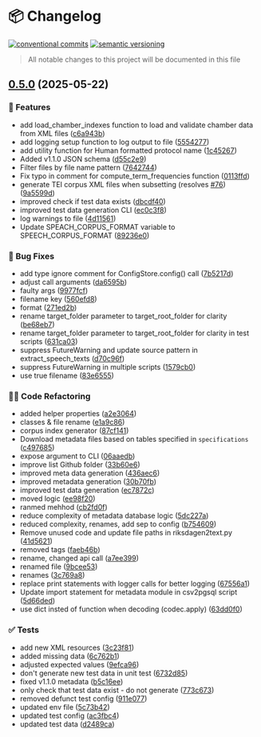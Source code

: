 # 📦 Changelog 
[![conventional commits](https://img.shields.io/badge/conventional%20commits-1.0.0-yellow.svg)](https://conventionalcommits.org)
[![semantic versioning](https://img.shields.io/badge/semantic%20versioning-2.0.0-green.svg)](https://semver.org)
> All notable changes to this project will be documented in this file


## [0.5.0](https://github.com/welfare-state-analytics/pyriksprot/compare/v0.4.6...v0.5.0) (2025-05-22)

### 🍕 Features

* add load_chamber_indexes function to load and validate chamber data from XML files ([c6a943b](https://github.com/welfare-state-analytics/pyriksprot/commit/c6a943bf5e34c833e27f3b23339c513b9c1f6168))
* add logging setup function to log output to file ([5554277](https://github.com/welfare-state-analytics/pyriksprot/commit/5554277685ba4dcc56aba85b16b2a6a1083c6c93))
* add utility function for Human formatted protocol name ([1c45267](https://github.com/welfare-state-analytics/pyriksprot/commit/1c45267f8951734b9778cb37fb704150214e2e6d))
* Added v1.1.0  JSON schema ([d55c2e9](https://github.com/welfare-state-analytics/pyriksprot/commit/d55c2e94e30c1f788a5dc80a6e655331c695abad))
* Filter files by file name pattern ([7642744](https://github.com/welfare-state-analytics/pyriksprot/commit/7642744ef95aeb7b025258bcd465c060ab2a11d4))
* Fix typo in comment for compute_term_frequencies function ([0113ffd](https://github.com/welfare-state-analytics/pyriksprot/commit/0113ffda938daa366af3cea01ba4a71c41433722))
* generate TEI corpus XML files when subsetting (resolves [#76](https://github.com/welfare-state-analytics/pyriksprot/issues/76)) ([9a5599d](https://github.com/welfare-state-analytics/pyriksprot/commit/9a5599dba4c689d2c379e444c858d1dd620bb388))
* improved check if test data exists ([dbcdf40](https://github.com/welfare-state-analytics/pyriksprot/commit/dbcdf40b1904614031bc2c5a5bd77679bed24052))
* improved test data generation CLI ([ec0c3f8](https://github.com/welfare-state-analytics/pyriksprot/commit/ec0c3f8b0620aa38022b015b51ffc580c42ace4b))
* log warnings to file ([4d11561](https://github.com/welfare-state-analytics/pyriksprot/commit/4d115614ae41203301aaac20d7179d57d153555f))
* Update SPEACH_CORPUS_FORMAT variable to SPEECH_CORPUS_FORMAT ([89236e0](https://github.com/welfare-state-analytics/pyriksprot/commit/89236e0056f058ca1de770ddcbb3c5960657ceeb))

### 🐛 Bug Fixes

* add type ignore comment for ConfigStore.config() call ([7b5217d](https://github.com/welfare-state-analytics/pyriksprot/commit/7b5217d85fabea03886aaeea91b3e63bac978f79))
* adjust call arguments ([da6595b](https://github.com/welfare-state-analytics/pyriksprot/commit/da6595b6edc79e00f4ae7f3aaeafca84c24f9b61))
* faulty args ([9977fcf](https://github.com/welfare-state-analytics/pyriksprot/commit/9977fcf960404d4390cb70e8d393a5a1edd91cd9))
* filename key ([560efd8](https://github.com/welfare-state-analytics/pyriksprot/commit/560efd8ebedfc1edc745e7287105b21502bd29f7))
* format ([271ed2b](https://github.com/welfare-state-analytics/pyriksprot/commit/271ed2bc7dea62f6cf332fb3087046438f6984fe))
* rename target_folder parameter to target_root_folder for clarity ([be68eb7](https://github.com/welfare-state-analytics/pyriksprot/commit/be68eb76cbe3ce240975b337f082c048686c2d08))
* rename target_folder parameter to target_root_folder for clarity in test scripts ([631ca03](https://github.com/welfare-state-analytics/pyriksprot/commit/631ca03bb29150ae5e5f68b730ab28ba2d458960))
* suppress FutureWarning and update source pattern in extract_speech_texts ([d70c96f](https://github.com/welfare-state-analytics/pyriksprot/commit/d70c96f73019b558baaaf8b83aeefb0ca4436887))
* suppress FutureWarning in multiple scripts ([1579cb0](https://github.com/welfare-state-analytics/pyriksprot/commit/1579cb033d2358fbb835c84e6cd32b596290d032))
* use true filename ([83e6555](https://github.com/welfare-state-analytics/pyriksprot/commit/83e6555016537c91a68afe148fcf912dd3a0999f))

### 🧑‍💻 Code Refactoring

* added helper properties ([a2e3064](https://github.com/welfare-state-analytics/pyriksprot/commit/a2e30644f63e352a1ce5b3e464502ed7ca912419))
* classes & file rename ([e1a9c86](https://github.com/welfare-state-analytics/pyriksprot/commit/e1a9c86ed7ebd0ca85ee6b79ae5675499d702596))
* corpus index generator ([87cf141](https://github.com/welfare-state-analytics/pyriksprot/commit/87cf141ece20b223fc1a5571bd33bd753edb6ab1))
* Download metadata files based on tables specified in `specifications` ([c497685](https://github.com/welfare-state-analytics/pyriksprot/commit/c497685d94d8ec41d4f47246c84e1f753ab144f2))
* expose argument to CLI ([06aaedb](https://github.com/welfare-state-analytics/pyriksprot/commit/06aaedba336ba0f99fe524de16b9a0c423f286fd))
* improve list Github folder ([33b60e6](https://github.com/welfare-state-analytics/pyriksprot/commit/33b60e6171c2f3b78b95d83d656741f1ddd1d7a7))
* improved meta data generation ([436aec6](https://github.com/welfare-state-analytics/pyriksprot/commit/436aec63ca1c8e86879b132f10f0cd2e12b01c7e))
* improved metadata generation ([30b70fb](https://github.com/welfare-state-analytics/pyriksprot/commit/30b70fb1c5c98530f7f66f889c9ad7456cb4f29b))
* improved test data generation ([ec7872c](https://github.com/welfare-state-analytics/pyriksprot/commit/ec7872cf90dab8d32b5c80d80454b93240cc1cdf))
* moved logic ([ee98f20](https://github.com/welfare-state-analytics/pyriksprot/commit/ee98f2026415b07ec9d9e748727b55df8a4a7670))
* ranmed mehhod ([cb2fd0f](https://github.com/welfare-state-analytics/pyriksprot/commit/cb2fd0f08cfe6a672a8b893003ad90ff234379b1))
* reduce complexity of metadata database logic ([5dc227a](https://github.com/welfare-state-analytics/pyriksprot/commit/5dc227aee5d7502f7459533aa8d7a0f585dc9178))
* reduced complexity, renames, add sep to config ([b754609](https://github.com/welfare-state-analytics/pyriksprot/commit/b7546092f352ab749ca0526f508967701a34b96b))
* Remove unused code and update file paths in riksdagen2text.py ([41d5621](https://github.com/welfare-state-analytics/pyriksprot/commit/41d56215460082f6b0cb1152dc5d1114721685d1))
* removed tags ([faeb46b](https://github.com/welfare-state-analytics/pyriksprot/commit/faeb46bf1bcf211d48b5e309d613615777471f43))
* rename, changed api call ([a7ee399](https://github.com/welfare-state-analytics/pyriksprot/commit/a7ee3993a8fec685181c88c212e5a2068a76418c))
* renamed file ([9bcee53](https://github.com/welfare-state-analytics/pyriksprot/commit/9bcee53c831db5a8f2dbf97b8f9817dbb89ff32b))
* renames ([3c769a8](https://github.com/welfare-state-analytics/pyriksprot/commit/3c769a80b241a92ebae7d4bce708ce383bfeb50d))
* replace print statements with logger calls for better logging ([67556a1](https://github.com/welfare-state-analytics/pyriksprot/commit/67556a169773aabba1f3b9bc2bdd92db3c32453a))
* Update import statement for metadata module in csv2pgsql script ([5d66ded](https://github.com/welfare-state-analytics/pyriksprot/commit/5d66dedb13c5a28ae0d4020d53d1bddef0714a18))
* use dict insted of function when decoding (codec.apply) ([63dd0f0](https://github.com/welfare-state-analytics/pyriksprot/commit/63dd0f0868d79c335680cb7a9e73584ae94fff35))

### ✅ Tests

* add new XML resources ([3c23f81](https://github.com/welfare-state-analytics/pyriksprot/commit/3c23f81d4bd01b57c8b6d15ea728f14d2ee78214))
* added missing data ([6c762b1](https://github.com/welfare-state-analytics/pyriksprot/commit/6c762b11aad96accf7bf7844c655dc229a7d6edc))
* adjusted expected values ([9efca96](https://github.com/welfare-state-analytics/pyriksprot/commit/9efca9697f8a02fc23947777232b87d4f2577632))
* don't generate new test data in unit test ([6732d85](https://github.com/welfare-state-analytics/pyriksprot/commit/6732d853e6654229154bf0c75960eff633b7a6d1))
* fixed v1.1.0 metadata ([b5c16ee](https://github.com/welfare-state-analytics/pyriksprot/commit/b5c16eefeb82ad3b0b3d2853895f748fd06741a3))
* only check that test data exist - do not generate ([773c673](https://github.com/welfare-state-analytics/pyriksprot/commit/773c673586341b9af3fbcd36bdfcb0733ab7a9b4))
* removed defunct test config ([911e077](https://github.com/welfare-state-analytics/pyriksprot/commit/911e077d2b2cff1201278092883380e924db3fc2))
* updated env file ([5c73b42](https://github.com/welfare-state-analytics/pyriksprot/commit/5c73b42ebe59b7ff3361ac766eca90eabfe4b28b))
* updated test config ([ac3fbc4](https://github.com/welfare-state-analytics/pyriksprot/commit/ac3fbc4050ec8b877f3a343af7fb8302485f6c1f))
* updated test data ([d2489ca](https://github.com/welfare-state-analytics/pyriksprot/commit/d2489ca18270b0091704c56513ab84b0dbc556c9))
